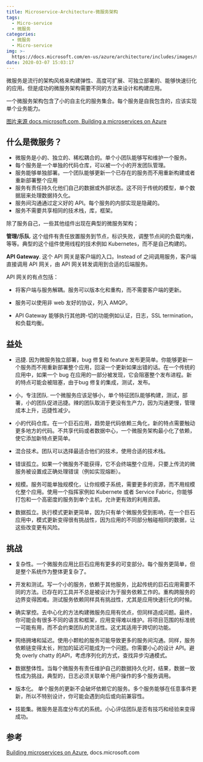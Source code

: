 ```yaml
---
title: Microservice-Architecture-微服务架构
tags:
  - Micro-service
  - 微服务
categories:
  - 微服务
  - Micro-service
img: >-
  https://docs.microsoft.com/en-us/azure/architecture/includes/images/microservices-logical.png
date: 2020-03-07 15:03:17
---
```



微服务是流行的架构风格来构建弹性、高度可扩展、可独立部署的、能够快速衍化的应用。但是成功的微服务架构需要不同的方法来设计和构建应用。

<!-- more -->

一个微服务架构包含了小的自主化的服务集合。每个服务是自我包含的，应该实现单个业务能力。

[图片来源 docs.microsoft.com, Building a microservices on Azure][0]

## 什么是微服务？

* 微服务是小的、独立的、稀松耦合的。单个小团队能够写和维护一个服务。
* 每个服务是一个单独的代码仓库，可以被一个小的开发团队管理。
* 服务能够单独部署。一个团队能够更新一个已存在的服务而不用重新构建或者重新部署整个应用
* 服务有责任持久化他们自己的数据或外部状态。这不同于传统的模型，单个数据层来处理数据持久化。
* 服务间沟通通过定义好的 API。每个服务的内部实现是隐藏的。
* 服务不需要共享相同的技术栈，库，框架。

除了服务自己，一些其他组件出现在典型的微服务架构；

**管理/乐队**. 这个组件有责任放置服务到节点，标识失败，调整节点间的负载均衡，等等。典型的这个组件使用线程的技术例如 Kubernetes，而不是自己构建的。

**API Gateway**. 这个 API 网关是客户端的入口。Instead of 之间调用服务，客户端直接调用 API 网关，由 API 网关转发调用到合适的后端服务。

API 网关的有点包括：

* 将客户端与服务解耦。服务可以版本化和重构，而不需要客户端的更新。

* 服务可以使用非 web 友好的协议，列入 AMQP。

* API Gateway 能够执行其他跨-切的功能例如认证，日志，SSL termination，和负载均衡。

## 益处

* 迅捷. 因为微服务独立部署，bug 修复和 feature 发布更简单。你能够更新一个服务而不用重新部署整个应用，回滚一个更新如果出错的话。在一个传统的应用中，如果一个 bug 在应用的一部分被发现，它会阻塞整个发布进程。新的特点可能会被阻塞，由于bug 修复的集成，测试，发布。

* 小，专注团队. 一个微服务应该足够小，单个特征团队能够构建，测试，部署，小的团队促进迅捷。辣的团队取消于更没有生产力，因为沟通更慢，管理成本上升，迅捷性减少。

* 小的代码仓库。在一个巨石应用，趋势是代码依赖三角化，新的特点需要触动更多地方的代码。不共享代码或者数据中心，一个微服务架构最小化了依赖，使它添加新特点更简单。

* 混合技术。团队可以选择最适合他们的技术，使用合适的技术栈。

* 错误孤立。如果一个微服务不能获得，它不会终端整个应用，只要上传流的微服务被设置成正确处理错误（例如实现熔断）。

* 规模。服务可能单独规模化，让你规模子系统，需要更多的资源，而不用规模化整个应用。使用一个指挥家例如 Kubernete 或者 Service Fabric，你能够打包和一个高密度的服务到单个主机，允许更有效的利用资源。

* 数据孤立。执行模式更新更简单，因为只有单个微服务受到影响，在一个巨石应用中，模式更新变得很有挑战性，因为应用的不同部分触碰相同的数据，让这些改变更有风险。

## 挑战

* 复杂性。一个微服务应用比巨石应用有更多的可变部分。每个服务更简单，但是整个系统作为整体更复杂了。

* 开发和测试。写一个小的服务，依赖于其他服务，比起传统的巨石应用需要不同的方法。已存在的工具并不总是被设计为于服务依赖工作的。重构跨服务的边界变得困难。测试服务依赖同样具有挑战性，尤其是应用快速衍化的时候。

* 确实掌控。去中心化的方法构建微服务应用有优点，但同样造成问题。最终，你可能会有很多不同的语言和框架，应用变得难以维护。将项目范围的标准统一可能有用，而不会约束团队的灵活性。这尤其适用于跨切的功能。

* 网络拥堵和延迟。使用小颗粒的服务可能导致更多的服务间沟通。同样，服务依赖链变得太长，附加的延迟可能成为一个问题。你需要小心的设计 API。避免 overly chatty 的API，考虑序列化的方式，查找异步沟通模式。

* 数据整体性。当每个微服务有责任维护自己的数据持久化时，结果，数据一致性成为挑战，典型的，日志必须关联单个用户操作的多个服务调用。

* 版本化。 单个服务的更新不会破坏依赖它的服务。多个服务能够在任意事件更新，所以不特别设计，你可能会遇到向后或向前兼容性。

* 技能集。微服务是高度分布式的系统。小心评估团队是否有技巧和经验来变得成功。



## 参考

[Building microservices on Azure][1], docs.microsoft.com

[0]: https://docs.microsoft.com/en-us/azure/architecture/includes/images/microservices-logical.png
[1]: https://docs.microsoft.com/en-us/azure/architecture/microservices/